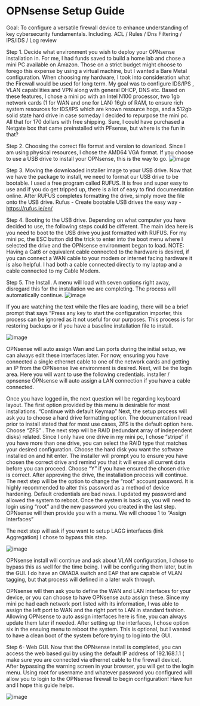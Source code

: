 # OPNsense Setup Guide
Goal: To configure a versatile firewall device to enhance understanding of key cybersecurity fundamentals. Including. ACL / Rules / Dns Filtering / IPS/IDS / Log review

Step 1.  Decide what environment you wish to deploy your OPNsense installation in. For me, I had funds saved to build a home lab and chose a mini PC available on Amazon. Those on a strict budget might choose to forego this expense by using a virtual machine, but I wanted a Bare Metal configuration.
When choosing my hardware, I took into consideration what the Firewall would be used for long term. My goal was to configure IDS/IPS , VLAN capabilities and VPN along with general DHCP, DNS etc.
Based on these features, I chose a mini pc with an Intel N100 processor, two 1gb network cards (1 for WAN and one for LAN) 16gb of RAM, to ensure rich system resources for IDS/IPS which are known resource hogs, and a 512gb solid state hard drive in case someday I decided to repurpose the mini pc.
All that for 170 dollars with free shipping.  Sure, I could have purchased a Netgate box that came preinstalled with PFsense, but where is the fun in that?


Step 2. Choosing the correct file format and version to download.  Since I am using physical resources, I chose the AMD64 VGA format. If you choose to use a USB drive to install your OPNsense, this is the way to go. 
![image](https://github.com/CyberDanMan/OPNsense/assets/164780036/8b2ee239-81bb-48ff-9b12-d9603896ea12)

Step 3. Moving the downloaded installer image to your USB drive. Now that we have the package to install, we need to format our USB drive to be bootable. I used a free program called RUFUS. It is free and super easy to use and if you do get tripped up, there is a lot of easy to find documentation online. After RUFUS completes formatting the drive, simply move the file onto the USB drive.
Rufus - Create bootable USB drives the easy way - https://rufus.ie/en/


Step 4. Booting to the USB drive. Depending on what computer you have decided to use, the following steps could be different.  The main idea here is you need to boot to the USB drive you just formatted with RUFUS.  For my mini pc, the ESC button did the trick to enter into the boot menu where  I selected the drive and the OPNsense environment began to load.
NOTE:  Having a Cat6 or equivalent cable connected to the hardware is desired, if you can connect a WAN cable to your modem or internet facing hardware it is also helpful. I had both a cable connected directly to my laptop and a cable connected to my Cable Modem.

Step 5.  The Install.  A menu will load with seven options right away, disregard this for the installation we are completing. The process will automatically continue.
![image](https://github.com/CyberDanMan/OPNsense/assets/164780036/655946bf-b276-43a2-8880-c639d1abb878)

 
If you are watching the text while the files are loading, there will be a brief prompt that says “Press any key to start the configuration importer, this process can be ignored  as it not useful for our purposes. This process is for restoring backups or if you have a baseline installation file to install.

 ![image](https://github.com/CyberDanMan/OPNsense/assets/164780036/1b2dcd4c-0afb-45f4-bd76-da24708637dc)

OPNsense will auto assign Wan and Lan ports during the initial setup, we can always edit these interfaces later. For now, ensuring you have connected a single ethernet cable  to one of the network cards and getting an IP from the OPNsense live environment is desired.
Next, will be the login area.  Here you will want to use the following credentials.
installer / opnsense
OPNsense will auto assign a LAN connection if you have a cable connected.

Once you have logged in, the next question will be regarding keyboard layout. The first option provided by this menu is desirable for most installations. “Continue with default Keymap”
Next, the setup process will ask you to choose a hard drive formatting option. The documentation I read prior to install stated that for most use cases, ZFS is the default option here. Choose “ZFS”  .
The next step will be RAID (redundant array of independent disks) related. Since I only have one drive in my mini pc, I chose “stripe” if you have more than one drive, you can select the RAID type that matches your desired configuration. Choose the hard disk you want the software installed on and hit enter.
The installer will prompt you to ensure you have chosen the correct drive and remind you that it will erase all current data before you can proceed. Choose “Y” if you have ensured the chosen drive is correct.
After approving the drive, the installation process will continue.
The next step will be the option to change the “root” account password. It is highly recommended to alter this password as a method of device hardening. Default credentials are bad news.  I updated my password and allowed the system to reboot.
Once the system is back up, you will need to login using “root” and the new password you created in the last step. 
OPNsense will then provide you with a menu. We will choose 1 to “Assign Interfaces”

The next step will ask if you want to setup LAGG interfaces (link Aggregation) I chose to bypass this step.

![image](https://github.com/CyberDanMan/OPNsense/assets/164780036/3b3fe9ac-4a0d-46d0-9cc2-a4349fadbd64)

 
OPNsense install will continue and ask about  VLAN configuration, I chose to bypass this as well for the time being. I will be configuring them later, but in the GUI. I do have an OMADA switch and EAP that are capable of VLAN tagging, but that process will defined in a later walk through.
 
OPNsense will then ask you to  define the WAN and LAN interfaces for your device, or you can choose to have OPNsense auto assign these. Since my mini pc had each network port listed with its information, I was able to assign the left port to WAN and the right port to LAN in standard fashion. Allowing OPNsense to auto assign interfaces here is fine, you can always update them later if needed.
After setting up the interfaces, I chose option six in the ensuing menu to reboot the system. This is optional, but I wanted to have a clean boot of the system before trying to log into the GUI.

Step 6- Web GUI. Now that the OPNsense install is completed, you can access the web based gui by using the default IP address of 192.168.1.1 ( make sure you are connected via ethernet cable to the firewall device).  After bypassing the warning screen in your browser, you will get to the login menu. Using root for username and whatever password you configured will allow you to login to the OPNsense firewall to begin configuration!  Have fun and I hope this guide helps.
 

![image](https://github.com/CyberDanMan/OPNsense/assets/164780036/c493d61a-e4f0-465c-b4c0-6fa5522404dd)









 

